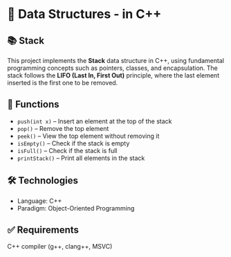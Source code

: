 # 🧱 Data Structures - in C++

## 📚 Stack

This project implements the **Stack** data structure in C++, using fundamental programming concepts such as pointers, classes, and encapsulation. The stack follows the **LIFO (Last In, First Out)** principle, where the last element inserted is the first one to be removed.

## 🚀 Functions

- `push(int x)` – Insert an element at the top of the stack
- `pop()` – Remove the top element
- `peek()` – View the top element without removing it
- `isEmpty()` – Check if the stack is empty
- `isFull()` – Check if the stack is full
- `printStack()` – Print all elements in the stack

## 🛠️ Technologies

- Language: C++
- Paradigm: Object-Oriented Programming

## ✅ Requirements
C++ compiler (g++, clang++, MSVC)
